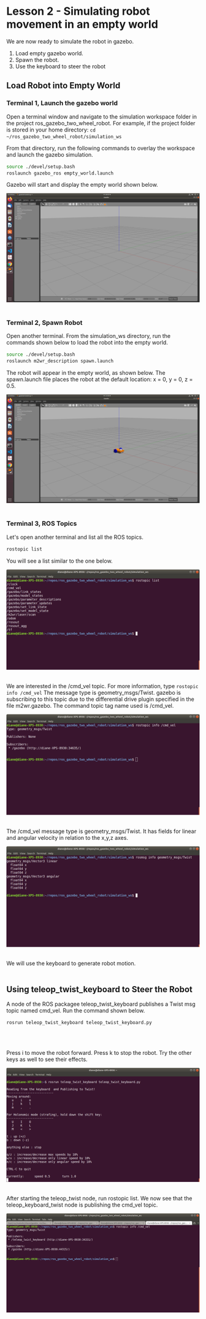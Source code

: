 # Lesson 2 - Simulating robot movement in an empty world

We are now ready to simulate the robot in gazebo.

1. Load empty gazebo world.
2. Spawn the robot.
3. Use the keyboard to steer the robot

## Load Robot into Empty World

### Terminal 1, Launch the gazebo world

Open a terminal window and navigate to the simulation workspace folder in the project ros_gazebo_two_wheel_robot. For example, if the project folder is stored in your home directory: `cd ~/ros_gazebo_two_wheel_robot/simulation_ws`

From that directory, run the following commands to overlay the workspace and launch the gazebo simulation.

```bash
source ./devel/setup.bash
roslaunch gazebo_ros empty_world.launch
```

Gazebo will start and display the empty world shown below.

![gazebo empty wolrd](./images/lesson02/empty_world.png "gazebo empty world")</br></br>

### Terminal 2, Spawn Robot

Open another terminal. From the simulation_ws directory, run the commands shown below to load the robot into the empty world.

```bash
source ./devel/setup.bash
roslaunch m2wr_description spawn.launch
```

The robot will appear in the empty world, as shown below. The spawn.launch file places the robot at the default location: x = 0, y = 0, z = 0.5.

![spawn robot](./images/lesson02/spawn.png "spawn robot")</br></br>

### Terminal 3, ROS Topics

Let's open another terminal and list all the ROS topics.

```bash
rostopic list
```

You will see a list similar to the one below.

![ros topic list](./images/lesson02/rostopic_list.png "rostopic list")</br></br>


We are interested in the /cmd_vel topic. For more information, type `rostopic info /cmd_vel` The message type is geometry_msgs/Twist. gazebo is subscribing to this topic due to the differential drive plugin specified in the file m2wr.gazebo. The command topic tag name used is /cmd_vel.


![cmd_vel info](./images/lesson02/cmd_vel_info.png "/cmd_vel info")</br></br>

The /cmd_vel message type is geometry_msgs/Twist. It has fields for linear and angular velocity in relation to the x,y,z axes.

![twist message fields](./images/lesson02/twist_msg_fields.png "twist message fields")</br></br>

We will use the keyboard to generate robot motion.</br></br>

## Using teleop_twist_keyboard to Steer the Robot

A node of the ROS packagee teleop_twist_keyboard publishes a Twist msg topic named cmd_vel. Run the command shown below.

```bash
rosrun teleop_twist_keyboard teleop_twist_keyboard.py
```

</br></br>

Press i to move the robot forward. Press k to stop the robot. Try the other keys as well to see their effects.

![teleop twist keys](./images/lesson02/teleop_keys.png "teleop twist keys")</br></br>

After starting the teleop_twist node, run rostopic list. We now see that the teleop_keyboard_twist node is publishing the cmd_vel topic.

![teleop twist publisher](./images/lesson02/publisher.png "teleop twist publisher")</br></br>
